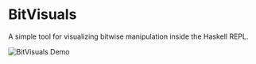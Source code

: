 # BitVisuals

A simple tool for visualizing bitwise manipulation inside the Haskell REPL.

![BitVisuals Demo](./extra/bitvis_demo_small.gif)

